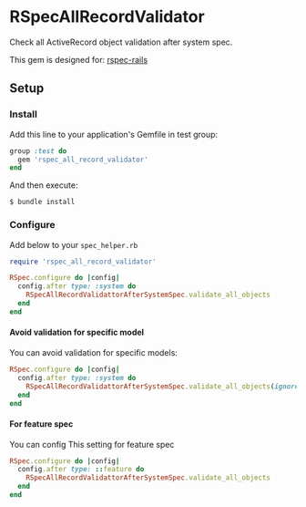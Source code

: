 # RSpecAllRecordValidator

Check all ActiveRecord object validation after system spec.

This gem is designed for: [rspec-rails](https://github.com/rspec/rspec-rails)

## Setup

### Install 

Add this line to your application's Gemfile in test group:

```ruby
group :test do
  gem 'rspec_all_record_validator'
end
```

And then execute:

    $ bundle install

### Configure

Add below to your `spec_helper.rb`

```ruby
require 'rspec_all_record_validator'

RSpec.configure do |config|
  config.after type: :system do
    RSpecAllRecordValidattorAfterSystemSpec.validate_all_objects
  end
end
```

#### Avoid validation for specific model 

You can avoid validation for specific models:

```ruby
RSpec.configure do |config|
  config.after type: :system do
    RSpecAllRecordValidattorAfterSystemSpec.validate_all_objects(ignore_models: [DoNotValidatrThisModel])
  end
end
```

#### For feature spec

You can config This setting for feature spec

```ruby
RSpec.configure do |config|
  config.after type: ::feature do
    RSpecAllRecordValidattorAfterSystemSpec.validate_all_objects
  end
end
```
